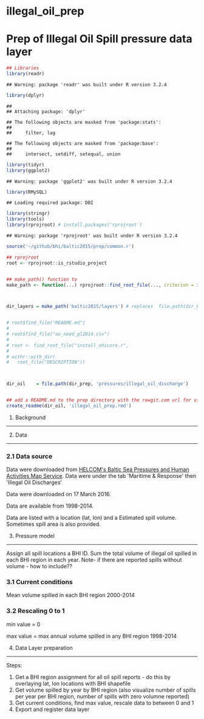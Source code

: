 illegal\_oil\_prep
================

Prep of Illegal Oil Spill pressure data layer
=============================================

``` r
## Libraries
library(readr)
```

    ## Warning: package 'readr' was built under R version 3.2.4

``` r
library(dplyr)
```

    ## 
    ## Attaching package: 'dplyr'

    ## The following objects are masked from 'package:stats':
    ## 
    ##     filter, lag

    ## The following objects are masked from 'package:base':
    ## 
    ##     intersect, setdiff, setequal, union

``` r
library(tidyr)
library(ggplot2)
```

    ## Warning: package 'ggplot2' was built under R version 3.2.4

``` r
library(RMySQL)
```

    ## Loading required package: DBI

``` r
library(stringr)
library(tools)
library(rprojroot) # install.packages('rprojroot')
```

    ## Warning: package 'rprojroot' was built under R version 3.2.4

``` r
source('~/github/bhi/baltic2015/prep/common.r')

## rprojroot
root <- rprojroot::is_rstudio_project


## make_path() function to 
make_path <- function(...) rprojroot::find_root_file(..., criterion = is_rstudio_project)



dir_layers = make_path('baltic2015/layers') # replaces  file.path(dir_baltic, 'layers')


# root$find_file("README.md")
# 
# root$find_file("ao_need_gl2014.csv")
# 
# root <- find_root_file("install_ohicore.r", 
# 
# withr::with_dir(
#   root_file("DESCRIPTION"))



dir_oil    = file.path(dir_prep, 'pressures/illegal_oil_discharge')


## add a README.md to the prep directory with the rawgit.com url for viewing on GitHub
create_readme(dir_oil, 'illegal_oil_prep.rmd') 
```

1. Background
-------------

2. Data
-------

### 2.1 Data source

Data were downloaded from [HELCOM's Baltic Sea Pressures and Human Activities Map Service](http://maps.helcom.fi/website/Pressures/index.html). Data were under the tab 'Maritime & Response' then 'Illegal Oil Discharges'

Data were downloaded on 17 March 2016.

Data are available from 1998-2014.

Data are listed with a location (lat, lon) and a Estimated spill volume. Sometimes spill area is also provided.

3. Pressure model
-----------------

Assign all spill locations a BHI ID. Sum the total volume of illegal oil spilled in each BHI region in each year.
Note- if there are reported spills without volume - how to include??

### 3.1 Current conditions

Mean volume spilled in each BHI region 2000-2014

### 3.2 Rescaling 0 to 1

min value = 0

max value = max annual volume spilled in any BHI region 1998-2014

4. Data Layer preparation
-------------------------

Steps:
1. Get a BHI region assignment for all oil spill reports - do this by overlaying lat, lon locations with BHI shapefile
2. Get volume spilled by year by BHI region (also visualize number of spills per year per BHI region, number of spills with zero volumne reported)
3. Get current conditions, find max value, rescale data to between 0 and 1
4. Export and register data layer
